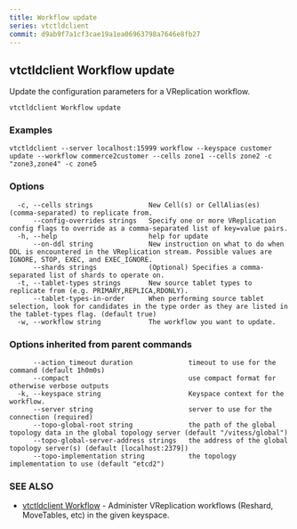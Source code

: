 ```yaml
---
title: Workflow update
series: vtctldclient
commit: d9ab9f7a1cf3cae19a1ea06963798a7646e8fb27
---
```

## vtctldclient Workflow update

Update the configuration parameters for a VReplication workflow.

```
vtctldclient Workflow update
```

### Examples

```
vtctldclient --server localhost:15999 workflow --keyspace customer update --workflow commerce2customer --cells zone1 --cells zone2 -c "zone3,zone4" -c zone5
```

### Options

```
  -c, --cells strings              New Cell(s) or CellAlias(es) (comma-separated) to replicate from.
      --config-overrides strings   Specify one or more VReplication config flags to override as a comma-separated list of key=value pairs.
  -h, --help                       help for update
      --on-ddl string              New instruction on what to do when DDL is encountered in the VReplication stream. Possible values are IGNORE, STOP, EXEC, and EXEC_IGNORE.
      --shards strings             (Optional) Specifies a comma-separated list of shards to operate on.
  -t, --tablet-types strings       New source tablet types to replicate from (e.g. PRIMARY,REPLICA,RDONLY).
      --tablet-types-in-order      When performing source tablet selection, look for candidates in the type order as they are listed in the tablet-types flag. (default true)
  -w, --workflow string            The workflow you want to update.
```

### Options inherited from parent commands

```
      --action_timeout duration              timeout to use for the command (default 1h0m0s)
      --compact                              use compact format for otherwise verbose outputs
  -k, --keyspace string                      Keyspace context for the workflow.
      --server string                        server to use for the connection (required)
      --topo-global-root string              the path of the global topology data in the global topology server (default "/vitess/global")
      --topo-global-server-address strings   the address of the global topology server(s) (default [localhost:2379])
      --topo-implementation string           the topology implementation to use (default "etcd2")
```

### SEE ALSO

* [vtctldclient Workflow](../)	 - Administer VReplication workflows (Reshard, MoveTables, etc) in the given keyspace.

